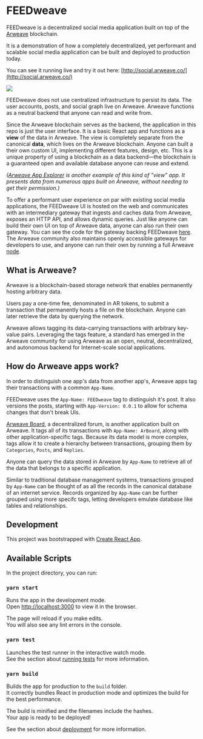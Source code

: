 # FEEDweave

FEEDweave is a decentralized social media application built on top of the [Arweave](https://www.arweave.org/) blockchain.

It is a demonstration of how a completely decentralized, yet performant and scalable social media application can be built and deployed to production today.

You can see it running live and try it out here: [http://social.arweave.co/](http://social.arweave.co/)

![](https://i.imgur.com/VJVrm64.png)

FEEDweave does not use centralized infrastructure to persist its data. The user accounts, posts, and social graph live on Arweave. Arweave functions as a neutral backend that anyone can read and write from.

Since the Arweave blockchain serves as the backend, the application in this repo is just the user interface. It is a basic React app and functions as a **view** of the data in Arweave. The view is completely separate from the canonical **data**, which lives on the Arweave blockchain. Anyone can built a their own custom UI, implementing different features, design, etc. This is a unique property of using a blockchain as a data backend—the blockchain is a guaranteed open and available database anyone can reuse and extend.

_([Arweave App Explorer](http://explorer.arweave.co/)
is another example of this kind of "view" app.
It presents data from numerous apps built on Arweave, without needing to get their permission.)_

To offer a performant user experience on par with existing social media applications, the FEEDweave UI is hosted on the web and communicates with an intermediary gateway that ingests and caches data from Arweave, exposes an HTTP API, and allows dynamic queries. Just like anyone can build their own UI on top of Arweave data, anyone can also run their own gateway. You can see the code for the gateway backing FEEDweave [here](https://github.com/denisnazarov/arweave-gateway). The Arweave community also maintains openly accessible gateways for developers to use, and anyone can run their own by running a full Arweave [node](https://github.com/ArweaveTeam/arweave).

## What is Arweave?

Arweave is a blockchain-based storage network that enables permanently hosting arbitrary data.

Users pay a one-time fee, denominated in AR tokens, to submit a transaction that permanently hosts a file on the blockchain. Anyone can later retrieve the data by querying the network.

Arweave allows tagging its data-carrying transactions with arbitrary key-value pairs. Leveraging the tags feature, a standard has emerged in the Arweave community for using Arweave as an open, neutral, decentralized, and autonomous backend for Internet-scale social applications.

## How do Arweave apps work?

In order to distinguish one app's data from another app's, Arweave apps tag their transactions with a common `App-Name`.

FEEDweave uses the `App-Name: FEEDweave` tag to distinguish it's post. It also versions the posts, starting with `App-Version: 0.0.1` to allow for schema changes that don't break UIs.

[Arweave Board](https://bkxqaor2dlei.arweave.net/pvmiu4SZKQGWAYjrLWzE_mI70u1-v8zIzQ8WaxIYURk), a decentralized forum, is another application built on Arweave. It tags all of its transactions with `App-Name: ArBoard`, along with other application-specific tags. Because its data model is more complex, tags allow it to create a hierarchy between transactions, grouping them by `Categories`, `Posts`, and `Replies`.

Anyone can query the data stored in Arweave by `App-Name` to retrieve all of the data that belongs to a specific application.

Similar to traditional database management systems, transactions grouped by `App-Name` can be thought of as all the records in the canonical database of an internet service. Records organized by `App-Name` can be further grouped using more specifc tags, letting developers emulate database like tables and relationships.

## Development

This project was bootstrapped with [Create React App](https://github.com/facebook/create-react-app).

## Available Scripts

In the project directory, you can run:

### `yarn start`

Runs the app in the development mode.<br />
Open [http://localhost:3000](http://localhost:3000) to view it in the browser.

The page will reload if you make edits.<br />
You will also see any lint errors in the console.

### `yarn test`

Launches the test runner in the interactive watch mode.<br />
See the section about [running tests](https://facebook.github.io/create-react-app/docs/running-tests) for more information.

### `yarn build`

Builds the app for production to the `build` folder.<br />
It correctly bundles React in production mode and optimizes the build for the best performance.

The build is minified and the filenames include the hashes.<br />
Your app is ready to be deployed!

See the section about [deployment](https://facebook.github.io/create-react-app/docs/deployment) for more information.
